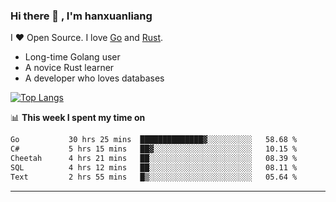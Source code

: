 ### Hi there 👋 , I'm hanxuanliang

<!--
**hanxuanliang/hanxuanliang** is a ✨ _special_ ✨ repository because its `README.md` (this file) appears on your GitHub profile.

Here are some ideas to get you started:

- 🔭 I’m currently working on ...
- 🌱 I’m currently learning ...
- 👯 I’m looking to collaborate on ...
- 🤔 I’m looking for help with ...
- 💬 Ask me about ...
- 📫 How to reach me: ...
- 😄 Pronouns: ...
- ⚡ Fun fact: ...
-->
I ❤ Open Source. I love [Go](https://golang.org) and [Rust](https://www.rust-lang.org/zh-CN/).

* Long-time Golang user
* A novice Rust learner
* A developer who loves databases

[![Top Langs](https://github-readme-stats.vercel.app/api?username=hanxuanliang&show_icons=true&count_private=true&line_height=40)](https://github.com/anuraghazra/github-readme-stats)

📊 **This week I spent my time on**
<!--START_SECTION:waka-->

```txt
Go           30 hrs 25 mins  ██████████████▓░░░░░░░░░░   58.68 %
C#           5 hrs 15 mins   ██▓░░░░░░░░░░░░░░░░░░░░░░   10.15 %
Cheetah      4 hrs 21 mins   ██░░░░░░░░░░░░░░░░░░░░░░░   08.39 %
SQL          4 hrs 12 mins   ██░░░░░░░░░░░░░░░░░░░░░░░   08.11 %
Text         2 hrs 55 mins   █▒░░░░░░░░░░░░░░░░░░░░░░░   05.64 %
```

<!--END_SECTION:waka-->

***

